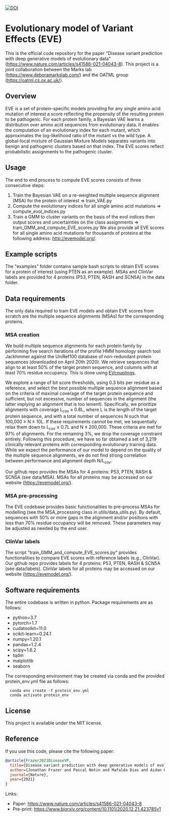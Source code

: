[![DOI](https://zenodo.org/badge/402479185.svg)](https://zenodo.org/badge/latestdoi/402479185)

# Evolutionary model of Variant Effects (EVE)

This is the official code repository for the paper "Disease variant prediction with deep generative models of evolutionary data" (https://www.nature.com/articles/s41586-021-04043-8). This project is a joint collaboration between the Marks lab (https://www.deboramarkslab.com/) and the OATML group (https://oatml.cs.ox.ac.uk/).

## Overview
EVE is a set of protein-specific models providing for any single amino acid mutation of interest a score reflecting the propensity of the resulting protein to be pathogenic. For each protein family, a Bayesian VAE learns a distribution over amino acid sequences from evolutionary data. It enables the computation of an evolutionary index for each mutant, which approximates the log-likelihood ratio of the mutant vs the wild type. A global-local mixture of Gaussian Mixture Models separates variants into benign and pathogenic clusters based on that index. The EVE scores reflect probabilistic assignments to the pathogenic cluster.

## Usage
The end to end process to compute EVE scores consists of three consecutive steps:
1. Train the Bayesian VAE on a re-weighted multiple sequence alignment (MSA) for the protein of interest => train_VAE.py
2. Compute the evolutionary indices for all single amino acid mutations => compute_evol_indices.py
3. Train a GMM to cluster variants on the basis of the evol indices then output scores and uncertainties on the class assignments => train_GMM_and_compute_EVE_scores.py
We also provide all EVE scores for all single amino acid mutations for thousands of proteins at the following address: http://evemodel.org/.

## Example scripts
The "examples" folder contains sample bash scripts to obtain EVE scores for a protein of interest (using PTEN as an example).
MSAs and ClinVar labels are provided for 4 proteins (P53, PTEN, RASH and SCN5A) in the data folder. 

## Data requirements
The only data required to train EVE models and obtain EVE scores from scratch are the multiple sequence alignments (MSAs) for the corresponding proteins. 

### MSA creation

We build multiple sequence alignments for each protein family by performing five search iterations of the profile HMM homology search tool Jackhmmer against the UniRef100 database of non-redundant protein sequences (downloaded on April 20th 2020). We retrieve sequences that align to at least 50% of the target protein sequence, and columns with at least 70% residue occupancy. This is done using [EVcouplings](https://github.com/debbiemarkslab/EVcouplings/tree/80d30b3d2568ae3327f973346be73cdcd41f678b). 

We explore a range of bit score thresholds, using 0.3 bits per residue as a reference, and select the best possible multiple sequence alignment based on the criteria of maximal coverage of the target protein sequence and sufficient, but not excessive, number of sequences in the alignment (the latter implying an alignment that is too lenient). Specifically, we prioritize alignments with coverage L<sub>cov</sub> ≥ 0.8L, where L is the length of the target protein sequence, and with a total number of sequences N such that 100,000 ≥ N ≥ 10L. If these requirements cannot be met, we sequentially relax them down to L<sub>cov</sub> ≥ 0.7L and N ≤ 200,000. These criteria are met for 97% of alignments. For the remaining 3%, we drop the coverage constraint entirely. Following this procedure, we have so far obtained a set of 3,219 clinically relevant proteins with corresponding evolutionary training data. While we expect the performance of our model to depend on the quality of the multiple sequence alignments, we do not find strong correlation between performance and alignment depth N/L<sub>cov</sub>.

Our github repo provides the MSAs for 4 proteins: P53, PTEN, RASH & SCN5A (see data/MSA). MSAs for all proteins may be accessed on our website (https://evemodel.org/).

### MSA pre-processing
The EVE codebase provides basic functionalities to pre-process MSAs for modelling (see the MSA_processing class in utils/data_utils.py). By default, sequences with 50% or more gaps in the alignment and/or positions with less than 70% residue occupancy will be removed. These parameters may be adjusted as needed by the end user.

### ClinVar labels
The script "train_GMM_and_compute_EVE_scores.py" provides functionalities to compare EVE scores with reference labels (e.g., ClinVar). Our github repo provides labels for 4 proteins: P53, PTEN, RASH & SCN5A (see data/labels). ClinVar labels for all proteins may be accessed on our website (https://evemodel.org/).

## Software requirements
The entire codebase is written in python. Package requirements are as follows:
  - python=3.7
  - pytorch=1.7
  - cudatoolkit=11.0
  - scikit-learn=0.24.1
  - numpy=1.20.1
  - pandas=1.2.4
  - scipy=1.6.2
  - tqdm
  - matplotlib
  - seaborn
 
The corresponding environment may be created via conda and the provided protein_env.yml file as follows:
```
  conda env create -f protein_env.yml
  conda activate protein_env
```

## License
This project is available under the MIT license.

## Reference
If you use this code, please cite the following paper:
```bibtex
@article{Frazer2021DiseaseVP,
  title={Disease variant prediction with deep generative models of evolutionary data.},
  author={Jonathan Frazer and Pascal Notin and Mafalda Dias and Aidan Gomez and Joseph K Min and Kelly P. Brock and Yarin Gal and Debora S. Marks},
  journal={Nature},
  year={2021}
}
```

Links: 
- Paper: https://www.nature.com/articles/s41586-021-04043-8
- Pre-print: https://www.biorxiv.org/content/10.1101/2020.12.21.423785v1
